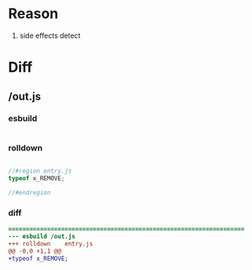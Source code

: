 # Reason
1. side effects detect
# Diff
## /out.js
### esbuild
```js

```
### rolldown
```js

//#region entry.js
typeof x_REMOVE;

//#endregion

```
### diff
```diff
===================================================================
--- esbuild	/out.js
+++ rolldown	entry.js
@@ -0,0 +1,1 @@
+typeof x_REMOVE;

```
